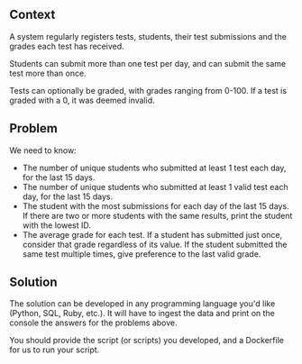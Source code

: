 ## Context

A system regularly registers tests, students, their test submissions and the grades each test has received.

Students can submit more than one test per day, and can submit the same test more than once.

Tests can optionally be graded, with grades ranging from 0-100. If a test is graded with a 0, it was deemed invalid.

## Problem

We need to know:

* The number of unique students who submitted at least 1 test each day, for the last 15 days.
* The number of unique students who submitted at least 1 valid test each day, for the last 15 days.
* The student with the most submissions for each day of the last 15 days. If there are two or more students with the same results, print the student with the lowest ID.
* The average grade for each test. If a student has submitted just once, consider that grade regardless of its value. If the student submitted the same test multiple times, give preference to the last valid grade.

## Solution

The solution can be developed in any programming language you'd like (Python, SQL, Ruby, etc.).
It will have to ingest the data and print on the console the answers for the problems above.

You should provide the script (or scripts) you developed, and a Dockerfile for us to run your script.
